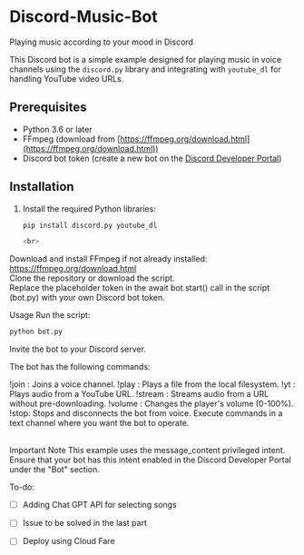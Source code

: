 # Discord-Music-Bot
Playing music according to your mood in Discord

This Discord bot is a simple example designed for playing music in voice channels using the `discord.py` library and integrating with `youtube_dl` for handling YouTube video URLs.

## Prerequisites

- Python 3.6 or later
- FFmpeg (download from [https://ffmpeg.org/download.html](https://ffmpeg.org/download.html))
- Discord bot token (create a new bot on the [Discord Developer Portal](https://discord.com/developers/applications))

## Installation

1. Install the required Python libraries:

   ```bash
   pip install discord.py youtube_dl

   <br>
Download and install FFmpeg if not already installed: https://ffmpeg.org/download.html
<br>
Clone the repository or download the script.
<br>
Replace the placeholder token in the await bot.start() call in the script (bot.py) with your own Discord bot token.

Usage
Run the script:

```bash
python bot.py
```

Invite the bot to your Discord server.
<br>
<p>
The bot has the following commands:

!join <channel>: Joins a voice channel.
!play <query>: Plays a file from the local filesystem.
!yt <url>: Plays audio from a YouTube URL.
!stream <url>: Streams audio from a URL without pre-downloading.
!volume <volume>: Changes the player's volume (0-100%).
!stop: Stops and disconnects the bot from voice.
Execute commands in a text channel where you want the bot to operate.
</p>
<br>
Important Note
This example uses the message_content privileged intent. Ensure that your bot has this intent enabled in the Discord Developer Portal under the "Bot" section.


To-do:
- [ ] Adding Chat GPT API for selecting songs
- [ ] Issue to be solved in the last part
- [ ] Deploy using Cloud Fare
      

